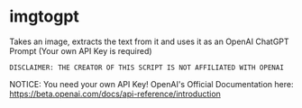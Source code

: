 # imgtogpt
Takes an image, extracts the text from it and uses it as an OpenAI ChatGPT Prompt (Your own API Key is required)

```DISCLAIMER: THE CREATOR OF THIS SCRIPT IS NOT AFFILIATED WITH OPENAI```

NOTICE: You need your own API Key! OpenAI's Official Documentation here: https://beta.openai.com/docs/api-reference/introduction
